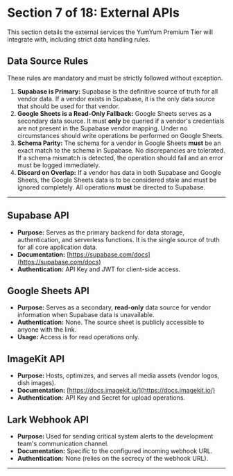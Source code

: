 # Section 7 of 18: External APIs

This section details the external services the YumYum Premium Tier will integrate with, including strict data handling rules.

## Data Source Rules

These rules are mandatory and must be strictly followed without exception.

1.  **Supabase is Primary:** Supabase is the definitive source of truth for all vendor data. If a vendor exists in Supabase, it is the only data source that should be used for that vendor.
2.  **Google Sheets is a Read-Only Fallback:** Google Sheets serves as a secondary data source. It must **only** be queried if a vendor's credentials are not present in the Supabase vendor mapping. Under no circumstances should write operations be performed on Google Sheets.
3.  **Schema Parity:** The schema for a vendor in Google Sheets **must** be an exact match to the schema in Supabase. No discrepancies are tolerated. If a schema mismatch is detected, the operation should fail and an error must be logged immediately.
4.  **Discard on Overlap:** If a vendor has data in both Supabase and Google Sheets, the Google Sheets data is to be considered stale and must be ignored completely. All operations **must** be directed to Supabase.

---

## Supabase API

- **Purpose:** Serves as the primary backend for data storage, authentication, and serverless functions. It is the single source of truth for all core application data.
- **Documentation:** [https://supabase.com/docs](https://supabase.com/docs)
- **Authentication:** API Key and JWT for client-side access.

## Google Sheets API

- **Purpose:** Serves as a secondary, **read-only** data source for vendor information when Supabase data is unavailable.
- **Authentication:** None. The source sheet is publicly accessible to anyone with the link.
- **Usage:** Access is for read operations only.

## ImageKit API

- **Purpose:** Hosts, optimizes, and serves all media assets (vendor logos, dish images).
- **Documentation:** [https://docs.imagekit.io/](https://docs.imagekit.io/)
- **Authentication:** API Key and Secret for upload operations.

## Lark Webhook API

- **Purpose:** Used for sending critical system alerts to the development team's communication channel.
- **Documentation:** Specific to the configured incoming webhook URL.
- **Authentication:** None (relies on the secrecy of the webhook URL).

---
